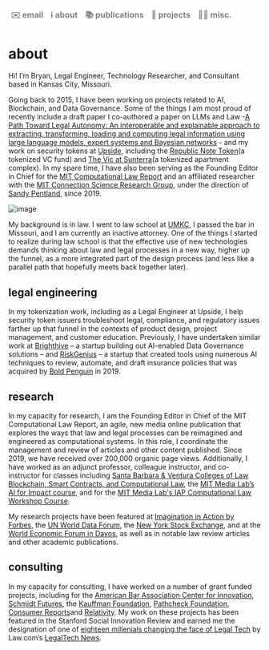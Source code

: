 <a href="mailto:bgw4g5@gmail.com" style="display: inline-block; padding: 5px 5px; font-size: 16px; color: gray; background-color: white; text-align: center; text-decoration: none; border-radius: 5px;">✉️ email</a>  <a href="https://bryangw.me/" style="display: inline-block; padding: 5px 5px; font-size: 16px; color: gray; background-color: white; text-align: center; text-decoration: none; border-radius: 5px;">ℹ️ about</a>  <a href="https://bryangw.me/publications" style="display: inline-block; padding: 5px 5px; font-size: 16px; color: gray; background-color: white; text-align: center; text-decoration: none; border-radius: 5px;">📚 publications</a>  <a href="https://bryangw.me/projects" style="display: inline-block; padding: 5px 5px; font-size: 16px; color: gray; background-color: white; text-align: center; text-decoration: none; border-radius: 5px;">🧰 projects</a>  <a href="https://bryangw.me/misc" style="display: inline-block; padding: 5px 5px; font-size: 16px; color: gray; background-color: white; text-align: center; text-decoration: none; border-radius: 5px;">🏄‍♂️ misc.</a>
----------------
# about
Hi! I’m Bryan, Legal Engineer, Technology Researcher, and Consultant based in Kansas City, Missouri.

Going back to 2015, I have been working on projects related to AI, Blockchain, and Data Governance. Some of the things I am most proud of recently include a draft paper I co-authored a paper on LLMs and Law -[A Path Toward Legal Autonomy: An interoperable and explainable approach to extracting, transforming, loading and computing legal information using large language models, expert systems and Bayesian networks](https://arxiv.org/abs/2403.18537) - and my work on security tokens at [Upside](https://www.upside.gg/), including the [Republic Note Token](https://republic.com/note)(a tokenized VC fund) and [The Vic at Sunterra](https://republic.com/the-vic-at-sunterra)(a tokenized apartment complex). In my spare time, I have also been serving as the Founding Editor in Chief for the [MIT Computational Law Report](https://law.mit.edu/) and an affiliated researcher with the [MIT Connection Science Research Group](https://connection.mit.edu/), under the direction of [Sandy Pentland](https://www.media.mit.edu/people/sandy/overview/), since 2019.

![image](https://github.com/user-attachments/assets/0575415c-7784-460d-9cb2-31684caed867)

My background is in law. I went to law school at [UMKC](https://law.umkc.edu/), I passed the bar in Missouri, and I am currently an inactive attorney. One of the things I started to realize during law school is that the effective use of new technologies demands thinking about law and legal processes in a new way, higher up the funnel, as a more integrated part of the design process (and less like a parallel path that hopefully meets back together later).

## legal engineering
In my tokenization work, including as a Legal Engineer at Upside, I help security token issuers troubleshoot legal, compliance, and regulatory issues farther up that funnel in the contexts of product design, project management, and customer education. Previously, I have undertaken similar work at [Brighthive](https://www.brighthive.io/) – a startup building out AI-enabled Data Governance solutions – and [RiskGenius](https://www.crunchbase.com/organization/riskgenius) – a startup that created tools using numerous AI techniques to review, automate, and draft insurance policies that was acquired by [Bold Penguin](https://www.boldpenguin.com/) in 2019.

## research
In my capacity for research, I am the Founding Editor in Chief of the MIT Computational Law Report, an agile, new media online publication that explores the ways that law and legal processes can be reimagined and engineered as computational systems. In this role, I coordinate the management and review of articles and other content published. Since 2019, we have received over 200,000 organic page views. Additionally, I have worked as an adjunct professor, colleague instructor, and co-instructor for classes including [Santa Barbara & Ventura Colleges of Law](https://www.collegesoflaw.edu/) [Blockchain, Smart Contracts, and Computational Law](https://github.com/bryangw1/repository/blob/master/archive/MA534%20Representing%20Law%20in%20Code.pdf), the [MIT Media Lab’s AI for Impact course](https://stellar.mit.edu/S/course/MAS/fa20/MAS.665/), and for the [MIT Media Lab's IAP Computational Law Workshop Course](https://law.mit.edu/pub/2024-iap-workshop/).

My research projects have been featured at [Imagination in Action by Forbes](https://www.imaginationinaction.co/), the [UN World Data Forum](https://youtu.be/1iDmSXJwClA?feature=shared&t=2875), the [New York Stock Exchange](https://docs.google.com/presentation/d/1KqIrByHnhE1nRU8ASibSCWEwIHpp_7ABgP2-DNR838I/edit?usp=sharing), and at the [World Economic Forum in Davos](https://law.mit.edu/pub/cldgsattheworldeconomicforum/release/2), as well as in notable law review articles and other academic publications.

## consulting
In my capacity for consulting, I have worked on a number of grant funded projects, including for the [American Bar Association Center for Innovation](https://www.americanbar.org/groups/centers_commissions/center-for-innovation/), [Schmidt Futures](https://www.schmidtfutures.org/), the [Kauffman Foundation](https://www.kauffman.org/), [Pathcheck Foundation](https://www.pathcheck.org/), [Consumer Reports](https://innovation.consumerreports.org/)and [Relativity](https://www.relativity.com/). My work on these projects has been featured in the Stanford Social Innovation Review and earned me the designation of one of [eighteen millenials changing the face of Legal Tech](https://www.law.com/legaltechnews/2018/03/13/18-millennials-changing-the-face-of-legal-tech/?slreturn=20240428193605) by Law.com’s [LegalTech News](https://www.law.com/legaltechnews/?slreturn=20240428193626).
